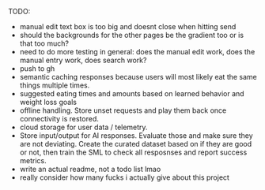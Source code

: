 TODO:
- manual edit text box is too big and doesnt close when hitting send
- should the backgrounds for the other pages be the gradient too or is that too much? 
- need to do more testing in general: does the manual edit work, does the manual entry work, does search work?
- push to gh
-  semantic caching responses because users will most likely eat the same things multiple times.
- suggested eating times and amounts based on learned behavior and weight loss goals
-  offline handling. Store unset requests and play them back once connectivity is restored. 
- cloud storage for user data / telemetry. 
- Store input/output for AI responses. Evaluate those and make sure they are not deviating. Create the curated dataset based on if they are good or not, then train the SML to check all resposnses and report success metrics.
- write an actual readme, not a todo list lmao
- really consider how many fucks i actually give about this project
